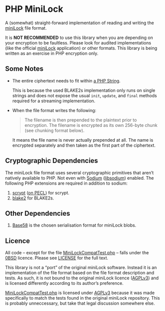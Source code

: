 # PHP MiniLock

A (somewhat) straight-forward implementation of reading and writing the [miniLock][] file format.

It is **NOT RECOMMENDED** to use this library when you are depending on your encryption to be faultless. Please look for audited implementations (like the official [miniLock][] application) or other formats. This library is being written as an exercise in PHP encryption only.

## Some Notes

* The entire ciphertext needs to fit within [a PHP String](https://secure.php.net/manual/en/language.types.string.php).

  This is because the used BLAKE2s implementation only runs on single strings and does not expose the usual `init`, `update`, and `final` methods required for a streaming implementation.

* When the file format writes the following:

  > The filename is then prepended to the plaintext prior to encryption. The filename is encrypted as its own 256-byte chunk (see chunking format below).

  It means the file name is never actually prepended at all. The name is encrypted separately and then taken as the first part of the ciphertext.

## Cryptographic Dependencies

The miniLock file format uses several cryptographic primitives that aren’t natively available to PHP. Not even with [Sodium](https://secure.php.net/manual/en/book.sodium.php) ([libsodium](https://libsodium.org/)) enabled. The following PHP extensions are required in addition to sodium:

1. [scrypt](https://github.com/DomBlack/php-scrypt) ([on PECL](https://pecl.php.net/package/scrypt)) for scrypt.
2. [blake2](https://github.com/strawbrary/php-blake2) for BLAKE2s.

## Other Dependencies

1. [Base58](https://github.com/tuupola/base58) is the chosen serialisation format for miniLock blobs.

## Licence

All code – except for the file [MiniLockCompatTest.php](tests/MiniLockCompatTest.php) – falls under the [0BSD][] licence. Please see [LICENSE](LICENSE) for the full text.

This library is not a “port” of the original miniLock software. Instead it is an implementation of the file format based on the file format description and tests. As such, it is not bound to the original miniLock licence ([AGPLv3][]) and is licensed differently according to its author’s preference.

[MiniLockCompatTest.php](tests/MiniLockCompatTest.php) is licensed under [AGPLv3][] because it was made specifically to match the tests found in the original miniLock repository. This is probably unneccessary, but take that legal discussion somewhere else.

[miniLock]: http://minilock.io/
[0BSD]: https://spdx.org/licenses/0BSD.html
[AGPLv3]: https://spdx.org/licenses/AGPL-3.0-only.html
